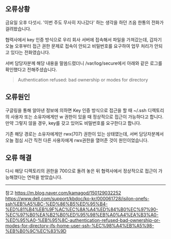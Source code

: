 ## 오류상황

금요일 오후 다섯시.
'이번 주도 무사히 지나갔다' 하는 생각을 하던 즈음 한통의 전화가 걸려왔습니다.

협력사에서 key 인증 방식으로 우리 회사 서버에 접속해서 파일을 가져갔는데, 갑자기 오늘 오후부터 접근 권한 문제로 접속이 안되고 비밀번호를 요구하여 업무 처리가 안되고 있다는 전화였습니다.

서버 담당자분께 해당 내용을 말씀드렸더니 /var/log/secure에서 아래와 같은 로그를 확인했다고 전해주셨습니다.
> Authentication refused: bad ownership or modes for directory

## 오류원인

구글링을 통해 알아낸 정보에 의하면 Key 인증 방식으로 접근을 할 때 ~/.ssh 디렉토리의 사용자 또는 소유자에게만 w 권한이 있을 때 정상적으로 접근이 가능하다고 합니다. 만약 그렇지 않을 경우, key를 갖고 있어도 비밀번호를 요구한다고 합니다.

기존 해당 경로는 소유자에게만 rwx(707) 권한이 있는 상태였는데, 서버 담당자분께서 오늘 점심 시간 직전 다른 사용자에게 rwx권한을 열어준 것이 원인이었습니다.


## 오류 해결

다시 해당 디렉토리의 권한을 700으로 돌려 놓은 뒤 협력사에서 정상적으로 접근이 가능해졌다는 연락을 받았습니다.


---
참고
https://m.blog.naver.com/kamagod/150129032252
https://www.dell.com/support/kbdoc/ko-kr/000061728/isilon-onefs-ssh%EB%A5%BC-%ED%86%B5%ED%95%B4-%ED%81%B4%EB%9F%AC%EC%8A%A4%ED%84%B0%EC%97%90-%EC%97%B0%EA%B2%B0%ED%95%98%EB%A0%A4%EA%B3%A0-%ED%95%A0-%EB%95%8C-authentication-refused-bad-ownership-or-modes-for-directory-ifs-home-user-ssh-%EC%98%A4%EB%A5%98-%EB%B0%9C%EC%83%9D